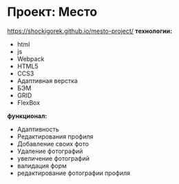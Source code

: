 # Проект: Место
<https://shockigorek.github.io/mesto-project/>
**технологии:**
- html
- js
- Webpack
- HTML5
- CCS3
- Адаптивная верстка
- БЭМ
- GRID
- FlexBox

**функционал:**
- Адаптивность
- Редактирования профиля
- Добавление своих фото
- Удаление фотографий
- увеличение фотографий
- валидация форм
- редактирование фотографии профиля

